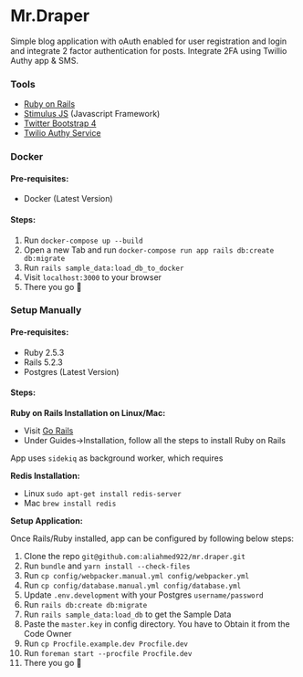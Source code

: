 # Mr.Draper

Simple blog application with oAuth enabled for user registration and login and integrate 2 factor
authentication for posts. Integrate 2FA using Twillio Authy app & SMS. 

### Tools
- [Ruby on Rails](https://rubyonrails.org/)
- [Stimulus JS](https://stimulusjs.org/handbook/origin) (Javascript Framework)
- [Twitter Bootstrap 4](https://getbootstrap.com/)
- [Twilio Authy Service](https://www.twilio.com/authy)

### Docker

#### Pre-requisites:

- Docker (Latest Version)

#### Steps:
1. Run `docker-compose up --build`
2. Open a new Tab and run `docker-compose run app rails db:create db:migrate`
3. Run `rails sample_data:load_db_to_docker`
4. Visit `localhost:3000` to your browser
5. There you go 🎉

### Setup Manually

#### Pre-requisites:
- Ruby 2.5.3
- Rails 5.2.3
- Postgres (Latest Version)

#### Steps:

**Ruby on Rails Installation on Linux/Mac:**

- Visit [Go Rails](http://gorails.com)
- Under Guides->Installation, follow all the steps to install Ruby on Rails

App uses `sidekiq` as background worker, which requires

**Redis Installation:**

- Linux `sudo apt-get install redis-server`
- Mac `brew install redis`

**Setup Application:**

Once Rails/Ruby installed, app can be configured by following below steps:

1. Clone the repo `git@github.com:aliahmed922/mr.draper.git`
2. Run `bundle` and `yarn install --check-files`
3. Run `cp config/webpacker.manual.yml config/webpacker.yml`
4. Run `cp config/database.manual.yml config/database.yml`
5. Update `.env.development` with your Postgres `username/password`
6. Run `rails db:create db:migrate`
7. Run `rails sample_data:load_db` to get the Sample Data
8. Paste the `master.key` in config directory. You have to Obtain it from the Code Owner
9. Run `cp Procfile.example.dev Procfile.dev`
10. Run `foreman start --procfile Procfile.dev`  
11. There you go 🎉
